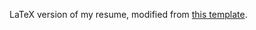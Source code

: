 LaTeX version of my resume, modified from [this template](https://es.overleaf.com/latex/templates/cs-slash-it-slash-swe-resume-template/ncxgzcgknkmf).
